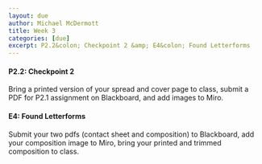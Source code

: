 ```yaml
---
layout: due
author: Michael McDermott
title: Week 3
categories: [due]
excerpt: P2.2&colon; Checkpoint 2 &amp; E4&colon; Found Letterforms
---
```

#### P2.2: Checkpoint 2
Bring a printed version of your spread and cover page to class, submit a PDF for P2.1 assignment on Blackboard, and add images to Miro.

#### E4: Found Letterforms
Submit your two pdfs (contact sheet and composition) to Blackboard, add your composition image to Miro, bring your printed and trimmed composition to class.
